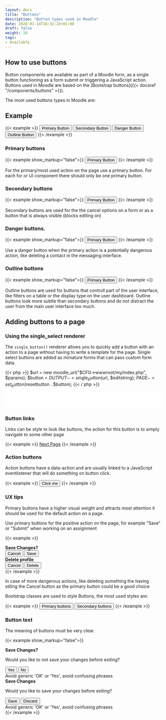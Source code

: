 ```yaml
---
layout: docs
title: "Buttons"
description: "Button types used in Moodle"
date: 2020-01-14T16:32:24+01:00
draft: false
weight: 10
tags:
- Available
---
```



## How to use buttons

Button components are available as part of a Moodle form, as a single button functioning as a form submit or triggering a JavaScript action. Buttons used in Moodle are based on the [Bootstrap buttons]({{< docsref "/components/buttons" >}}).

The most used buttons types in Moodle are:

## Example

{{< example >}}
<button type="button" class="btn btn-primary">Primary Button</button>
<button type="button" class="btn btn-secondary">Secondary Button</button>
<button type="button" class="btn btn-danger">Danger Button</button>
<button type="button" class="btn btn-outline-secondary">Outline Button</button>
{{< /example >}}

### Primary buttons

{{< example show_markup="false">}}
<button type="button" class="btn btn-primary">Primary Button</button>
{{< /example >}}

For the primary/most used action on the page use a primary button.
For each for or UI component there should only be one primary button.

### Secondary buttons

{{< example show_markup="false">}}
<button type="button" class="btn btn-secondary">Primary Button</button>
{{< /example >}}

Secondary buttons are used for the the cancel options on a form or as a button that is always visible (blocks editing on)

### Danger buttons.

{{< example show_markup="false">}}
<button type="button" class="btn btn-danger">Primary Button</button>
{{< /example >}}

Use a danger button when the primary action is a potentially dangerous action, like deleting a contact in the messaging interface.

### Outline buttons

{{< example show_markup="false">}}
<button type="button" class="btn btn-outline-secondary">Primary Button</button>
{{< /example >}}

Outline buttons are used for buttons that controll part of the user interface, like filters on a table or the display type on the user dashboard. Outline buttons look more subtle than secondary buttons and do not distract the user from the main user interface too much.

## Adding buttons to a page

### Using the single_select renderer

The ```single_button()``` renderer allows you to quickly add a button with an action to a page without having to write a template for the page. Single select buttons are added as miniature forms that can pass custom form data.

{{< php >}}
    $url = new moodle_url("$CFG->wwwroot/my/index.php", $params);
    $button = $OUTPUT->single_button($url, $editstring);
    $PAGE->set_button($resetbutton . $button);
{{< / php >}}

<iframe src="../../../../examples/singlebuttons.php" style="overflow:hidden;height:50px;width:100%;border:0" title="Single button examples"></iframe>

### Button links

Links can be style to look like buttons, the action for this button is to simply navigate to some other page

{{< example >}}
<a href="#next" class="btn btn-secondary">Next Page</a>
{{< /example >}}

### Action buttons

Action buttons have a data-action and are usually linked to a JavaScript eventlistener that will do something on button click.

{{< example >}}
<button data-action="show-fun-thing" class="btn btn-secondary">Click me</button>
{{< /example >}}


### UX tips

Primary buttons have a higher visual weight and attracts most attention it should be used for the default action on a page.

Use primary buttons for the positive action on the page, for example "Save" or "Submit" when working on an assignment

{{< example >}}
<div class="row">
    <div class="col-5">
        <div class="card mb-2">
            <div class="card-body">
                <strong>Save Changes?</strong>
                <div class="d-flex">
                    <button type="button" class="btn btn-secondary me-1">Cancel</button>
                    <button type="button" class="btn btn-primary me-1">Save</button>
                </div>
            </div>
        </div>
    </div>
    <div class="col-5">
        <div class="card mb-2">
            <div class="card-body">
                <strong>Delete profile</strong>
                <div class="d-flex">
                    <button type="button" class="btn btn-primary me-1">Cancel</button>
                    <button type="button" class="btn btn-secondary">Delete</button>
                </div>
            </div>
        </div>
    </div>
</div>
{{< /example >}}

In case of more dangerous actions, like deleting something the having stiling the Cancel button as the primary button could be a good choice

Bootstrap classes are used to style Buttons, the most used styles are:

{{< example >}}
<button type="button" class="btn btn-primary">Primary buttons</button>
<button type="button" class="btn btn-secondary">Secondary buttons</button>
{{< /example >}}

### Button text

The meaning of buttons must be very clear.

{{< example show_markup="false">}}
<div class="row">
    <div class="col-5">
        <div class="card mb-2">
            <div class="card-body">
                <strong>Save Changes?</strong>
                <p>Would you like to not save your changes before exiting?</p>
                <div class="d-flex">
                    <button type="button" class="btn btn-primary me-1">Yes</button>
                    <button type="button" class="btn btn-secondary">No</button>
                </div>
            </div>
        </div>
        <div class="alert alert-warning">Avoid generic 'OK' or 'Yes', avoid confusing phrases</div>
    </div>
    <div class="col-5">
        <div class="card mb-2">
            <div class="card-body">
                <strong>Save Changes</strong>
                <p>Would you like to save your changes before exiting?</p>
                <div class="d-flex">
                    <button type="button" class="btn btn-primary me-1">Save</button>
                    <button type="button" class="btn btn-secondary">Discard</button>
                </div>
            </div>
        </div>
        <div class="alert alert-success">Avoid generic 'OK' or 'Yes', avoid confusing phrases</div>
    </div>
</div>
{{< /example >}}
